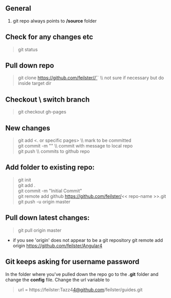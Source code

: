 ## General
1. git repo always points to **/source** folder 

## Check for any changes etc
> git status

## Pull down repo
> git clone https://github.com/feilster//`<repo name/>`   \\\ not sure if necessary but do inside target dir

## Checkout \ switch branch
> git checkout gh-pages

## New changes
> git add <. or specific pages>  \\\ mark to be committed  
> git commit -m "<any descriptive commit message>"   \\\  commit with message to local repo  
> git push   \\\ commits to github repo


## Add folder to existing repo:
> git init  
> git add .  
> git commit -m "Initial Commit"  
> git remote add github https://github.com/feilster/<< repo-name >>.git  
> git push -u origin master   

## Pull down latest changes:
> git pull origin master
* if you see 'origin' does not appear to be a git repository
git remote add origin https://github.com/feilster/Angular4

## Git keeps asking for username password

In the folder where you've pulled down the repo go to the **.git** folder and change the **config** file. Change the url variable to
> url = https://feilster:Tazz$4$4@github.com/feilster/guides.git
